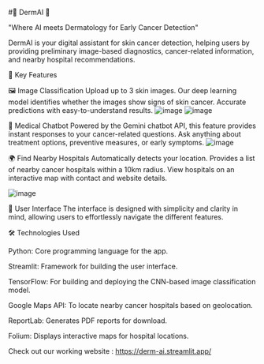 #🌟 DermAI 🌟

"Where AI meets Dermatology for Early Cancer Detection"

DermAI is your digital assistant for skin cancer detection, helping users by providing preliminary image-based diagnostics, cancer-related information, and nearby hospital recommendations.

🚀 Key Features

🖼️ Image Classification
Upload up to 3 skin images.
Our deep learning model identifies whether the images show signs of skin cancer.
Accurate predictions with easy-to-understand results.
![image](https://github.com/user-attachments/assets/3775fcba-09dd-4c59-b8fe-66b814c1d7a0)
![image](https://github.com/user-attachments/assets/8356a920-9c82-47ba-a836-5185413c4243)

🤖 Medical Chatbot
Powered by the Gemini chatbot API, this feature provides instant responses to your cancer-related questions.
Ask anything about treatment options, preventive measures, or early symptoms.
![image](https://github.com/user-attachments/assets/e78a9550-3128-451d-8cbd-ea2cdc16afc9)


🌍 Find Nearby Hospitals
Automatically detects your location.
Provides a list of nearby cancer hospitals within a 10km radius.
View hospitals on an interactive map with contact and website details.

![image](https://github.com/user-attachments/assets/7b278a2e-f4d5-4235-afc2-59a51be5c0b9)


🎨 User Interface
The interface is designed with simplicity and clarity in mind, allowing users to effortlessly navigate the different features. 

🛠️ Technologies Used

Python: Core programming language for the app.

Streamlit: Framework for building the user interface.

TensorFlow: For building and deploying the CNN-based image classification model.

Google Maps API: To locate nearby cancer hospitals based on geolocation.

ReportLab: Generates PDF reports for download.

Folium: Displays interactive maps for hospital locations.


Check out our working website : https://derm-ai.streamlit.app/

